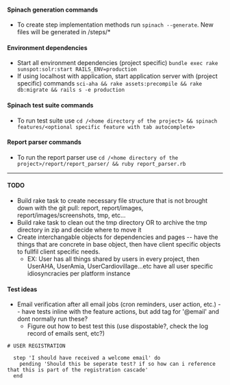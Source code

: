 #### Spinach generation commands

- To create step implementation methods run ```spinach --generate```.  New files will be generated in /steps/*

#### Environment dependencies

- Start all environment dependencies (project specific) ```bundle exec rake sunspot:solr:start RAILS_ENV=production```
- If using localhost with application, start application server with (project specific) commands ```sci-aha && rake assets:precompile && rake db:migrate && rails s -e production```

#### Spinach test suite commands

- To run test suite use ```cd /<home directory of the project> && spinach features/<optional specific feature with tab autocomplete>```

#### Report parser commands

- To run the report parser use ```cd /<home directory of the project>/report/report_parser/ && ruby report_parser.rb```

<hr>

#### TODO
- Build rake task to create necessary file structure that is not brought down with the git pull: report, report/images, report/images/screenshots, tmp, etc...
- Build rake task to clean out the tmp directory OR to archive the tmp directory in zip and decide where to move it
- Create interchangable objects for dependencies and pages -- have the things that are concrete in base object, then have client specific objects to fullfil client specific needs.
  - EX: User has all things shared by users in every project, then UserAHA, UserAmia, UserCardiovillage...etc have all user specific idiosyncracies per platform instance


#### Test ideas

* Email verification after all email jobs (cron reminders, user action, etc.) -- have tests inline with the feature actions, but add tag for '@email' and dont normally run these?
  - Figure out how to best test this (use dispostable?, check the log record of emails sent, etc?)

```
# USER REGISTRATION

  step 'I should have received a welcome email' do
    pending 'Should this be seperate test? if so how can i reference that this is part of the registration cascade'
  end

```
